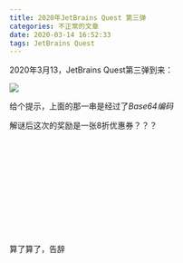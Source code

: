 ```yaml
---
title: 2020年JetBrains Quest 第三弹
categories: 不正常的文章
date: 2020-03-14 16:52:33
tags: JetBrains Quest
---
```


2020年3月13，JetBrains Quest第三弹到来：

![](https://lolico.griouges.cn/images/20200314165330.png)

<!-- more -->

给个提示，上面的那一串是经过了*Base64编码*

解谜后这次的奖励是一张8折优惠券？？？

<br/>
<br/>
<br/>
<br/>
<br/>
<br/>
<br/>
<br/>
<br/>
<br/>

算了算了，告辞